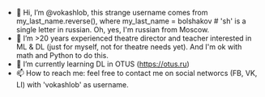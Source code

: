 - 👋 Hi, I’m @vokashlob, this strange username comes from my_last_name.reverse(), where my_last_name = bolshakov # 'sh' is a single letter in russian. Oh, yes, I'm russian from Moscow.
- 👀 I’m >20 years experienced theatre director and teacher interested in ML & DL (just for myself, not for theatre needs yet). And I'm ok with math and Python to do this.
- 🌱 I’m currently learning DL in OTUS (https://otus.ru)
- 📫 How to reach me: feel free to contact me on social networcs (FB, VK, LI) with 'vokashlob' as username.

<!---
vokashlob/vokashlob is a ✨ special ✨ repository because its `README.md` (this file) appears on your GitHub profile.
You can click the Preview link to take a look at your changes.
--->
